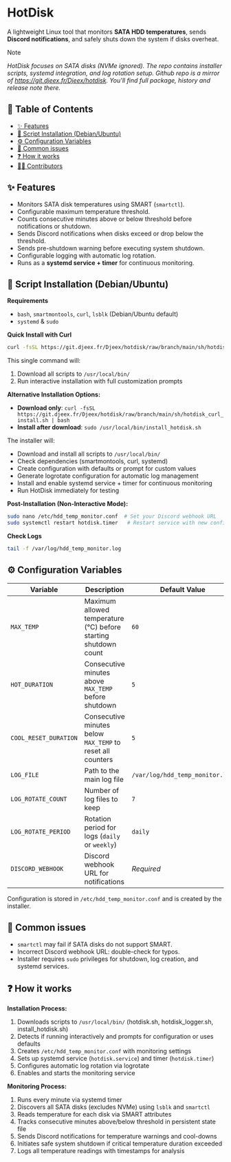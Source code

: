 # HotDisk
A lightweight Linux tool that monitors **SATA HDD temperatures**, sends **Discord notifications**, and safely shuts down the system if disks overheat.

> [!NOTE]
>_HotDisk focuses on SATA disks (NVMe ignored). The repo contains installer scripts, systemd integration, and log rotation setup._
> _Github repo is a mirror of https://git.djeex.fr/Djeex/hotdisk. You'll find full package, history and release note there._

## 📌 Table of Contents

- [✨ Features](#-features)
- [📜 Script Installation (Debian/Ubuntu)](#-script-installation-debianubuntu)
- [⚙️ Configuration Variables](#-configuration-variables)
- [🐞 Common issues](#-common-issues)
- [❓ How it works](#-how-it-works)
- [🧑‍💻 Contributors](#-contributors)

## ✨ Features

- Monitors SATA disk temperatures using SMART (`smartctl`).
- Configurable maximum temperature threshold.
- Counts consecutive minutes above or below threshold before notifications or shutdown.
- Sends Discord notifications when disks exceed or drop below the threshold.
- Sends pre-shutdown warning before executing system shutdown.
- Configurable logging with automatic log rotation.
- Runs as a **systemd service + timer** for continuous monitoring.

## 📜 Script Installation (Debian/Ubuntu)

**Requirements**

- `bash`, `smartmontools`, `curl`, `lsblk` (Debian/Ubuntu default)
- `systemd` & `sudo`  

**Quick Install with Curl**

```bash
curl -fsSL https://git.djeex.fr/Djeex/hotdisk/raw/branch/main/sh/hotdisk_curl_install.sh | bash && sudo /usr/local/bin/install_hotdisk.sh
```

This single command will:
1. Download all scripts to `/usr/local/bin/`
2. Run interactive installation with full customization prompts

**Alternative Installation Options:**

- **Download only**: `curl -fsSL https://git.djeex.fr/Djeex/hotdisk/raw/branch/main/sh/hotdisk_curl_install.sh | bash`
- **Install after download**: `sudo /usr/local/bin/install_hotdisk.sh`

The installer will:

- Download and install all scripts to `/usr/local/bin/`
- Check dependencies (smartmontools, curl, systemd)
- Create configuration with defaults or prompt for custom values
- Generate logrotate configuration for automatic log management
- Install and enable systemd service + timer for continuous monitoring
- Run HotDisk immediately for testing

**Post-Installation (Non-Interactive Mode):**
```bash
sudo nano /etc/hdd_temp_monitor.conf  # Set your Discord webhook URL
sudo systemctl restart hotdisk.timer   # Restart service with new config
```

**Check Logs**

```bash
tail -f /var/log/hdd_temp_monitor.log
```

## ⚙️ Configuration Variables

| Variable              | Description                                                     | Default Value                                  |
|-----------------------|-----------------------------------------------------------------|-----------------------------------------------|
| `MAX_TEMP`            | Maximum allowed temperature (°C) before starting shutdown count | `60`                                          |
| `HOT_DURATION`        | Consecutive minutes above `MAX_TEMP` before shutdown           | `5`                                           |
| `COOL_RESET_DURATION` | Consecutive minutes below `MAX_TEMP` to reset all counters     | `5`                                           |
| `LOG_FILE`            | Path to the main log file                                        | `/var/log/hdd_temp_monitor.log`               |
| `LOG_ROTATE_COUNT`    | Number of log files to keep                                      | `7`                                           |
| `LOG_ROTATE_PERIOD`   | Rotation period for logs (`daily` or `weekly`)                  | `daily`                                       |
| `DISCORD_WEBHOOK`     | Discord webhook URL for notifications                             | _Required_                                    |

Configuration is stored in `/etc/hdd_temp_monitor.conf` and is created by the installer.

## 🐞 Common issues

- `smartctl` may fail if SATA disks do not support SMART.
- Incorrect Discord webhook URL: double-check for typos.
- Installer requires `sudo` privileges for shutdown, log creation, and systemd services.

## ❓ How it works

**Installation Process:**
1. Downloads scripts to `/usr/local/bin/` (hotdisk.sh, hotdisk_logger.sh, install_hotdisk.sh)
2. Detects if running interactively and prompts for configuration or uses defaults
3. Creates `/etc/hdd_temp_monitor.conf` with monitoring settings
4. Sets up systemd service (`hotdisk.service`) and timer (`hotdisk.timer`)
5. Configures automatic log rotation via logrotate
6. Enables and starts the monitoring service

**Monitoring Process:**
1. Runs every minute via systemd timer
2. Discovers all SATA disks (excludes NVMe) using `lsblk` and `smartctl`
3. Reads temperature for each disk via SMART attributes
4. Tracks consecutive minutes above/below threshold in persistent state file
5. Sends Discord notifications for temperature warnings and cool-downs
6. Initiates safe system shutdown if critical temperature duration exceeded
7. Logs all temperature readings with timestamps for analysis


